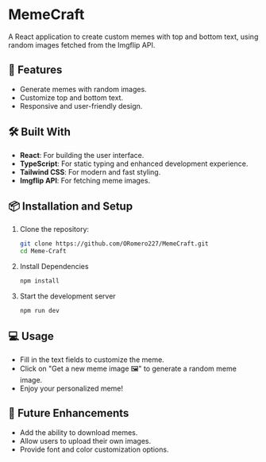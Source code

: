 # MemeCraft

A React application to create custom memes with top and bottom text, using random images fetched from the Imgflip API.

## 🌟 Features

- Generate memes with random images.
- Customize top and bottom text.
- Responsive and user-friendly design.

## 🛠️ Built With

- **React**: For building the user interface.
- **TypeScript**: For static typing and enhanced development experience.
- **Tailwind CSS**: For modern and fast styling.
- **Imgflip API**: For fetching meme images.

## 📦 Installation and Setup

1. Clone the repository:

   ```bash
   git clone https://github.com/ORomero227/MemeCraft.git
   cd Meme-Craft
   ```

2. Install Dependencies

   ```bash
   npm install
   ```

3. Start the development server

   ```bash
   npm run dev
   ```

## 💻 Usage

- Fill in the text fields to customize the meme.
- Click on "Get a new meme image 🖼️" to generate a random meme image.
- Enjoy your personalized meme!

## 🚀 Future Enhancements

- Add the ability to download memes.
- Allow users to upload their own images.
- Provide font and color customization options.
